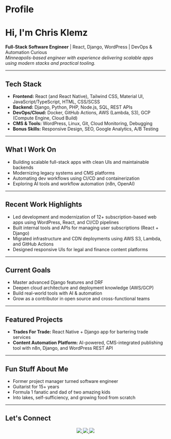 # Profile  

# Hi, I'm Chris Klemz

**Full-Stack Software Engineer** | React, Django, WordPress | DevOps & Automation Curious  
*Minneapolis-based engineer with experience delivering scalable apps using modern stacks and practical tooling.*

---

## Tech Stack

- **Frontend:** React (and React Native), Tailwind CSS, Material UI, JavaScript/TypeScript, HTML, CSS/SCSS
- **Backend:** Django, Python, PHP, Node.js, SQL, REST APIs
- **DevOps/Cloud:** Docker, GitHub Actions, AWS (Lambda, S3), GCP (Compute Engine, Cloud Build)
- **CMS & Tools:** WordPress, Linux, Git, Cloud Monitoring, Debugging
- **Bonus Skills:** Responsive Design, SEO, Google Analytics, A/B Testing

---

## What I Work On

- Building scalable full-stack apps with clean UIs and maintainable backends
- Modernizing legacy systems and CMS platforms
- Automating dev workflows using CI/CD and containerization
- Exploring AI tools and workflow automation (n8n, OpenAI)

---

## Recent Work Highlights

- Led development and modernization of 12+ subscription-based web apps using WordPress, React, and CI/CD pipelines
- Built internal tools and APIs for managing user subscriptions (React + Django)
- Migrated infrastructure and CDN deployments using AWS S3, Lambda, and GitHub Actions
- Designed responsive UIs for legal and finance content platforms

---

## Current Goals

- Master advanced Django features and DRF
- Deepen cloud architecture and deployment knowledge (AWS/GCP)
- Build real-world tools with AI & automation
- Grow as a contributor in open source and cross-functional teams

---

## Featured Projects

- **Trades For Trade:** React Native + Django app for bartering trade services
- **Content Automation Platform:** AI-powered, CMS-integrated publishing tool with n8n, Django, and WordPress REST API

---

## Fun Stuff About Me

- Former project manager turned software engineer
- Guitarist for 15+ years
- Formula 1 fanatic and dad of two amazing kids
- Into lakes, self-sufficiency, and growing food from scratch

---

## Let's Connect

<div align="center">
  <a href="https://github.com/crklemz" target="_blank">
    <img src="https://img.shields.io/badge/github-%2324292e.svg?&style=for-the-badge&logo=github&logoColor=white" />
  </a>
  <a href="https://linkedin.com/in/chris-klemz" target="_blank">
    <img src="https://img.shields.io/badge/linkedin-%231E77B5.svg?&style=for-the-badge&logo=linkedin&logoColor=white" />
  </a>
  <a href="https://chrisklemz.dev/" target="_blank">
    <img src="https://img.shields.io/badge/website-%231E90FF.svg?&style=for-the-badge&logo=google-chrome&logoColor=white" />
  </a>
</div>
